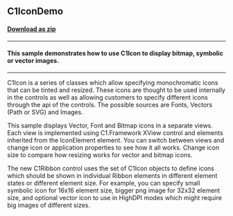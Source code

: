 ## C1IconDemo
#### [Download as zip](https://minhaskamal.github.io/DownGit/#/home?url=https://github.com/GrapeCity/ComponentOne-WinForms-Samples/tree/master/Core\C1.Win\CS\C1IconDemo)
____
#### This sample demonstrates how to use C1Icon to display bitmap, symbolic or vector images.
____
C1Icon is a series of classes which allow specifying monochromatic icons that can be tinted and resized. These icons are thought to be used internally in the controls as well as allowing customers to specify different icons through the api of the controls. The possible sources are Fonts, Vectors (Path or SVG) and Images. 

This sample displays Vector, Font and Bitmap icons in a separate views. Each view is implemented using C1.Framework XView control and elements inherited from the IconElement element. You can switch between views and change icon or application properties to see how it all works. Change icon size to compare how resizing works for vector and bitmap icons. 

The new C1Ribbon control uses the set of C1Icon objects to define icons which should be shown in individual Ribbon elements in different element states or different element size. For example, you can specify small symbolic icon for 16x16 element size, bigger png image for 32x32 element size, and optional vector icon to use in HighDPI modes which might require big images of different sizes. 